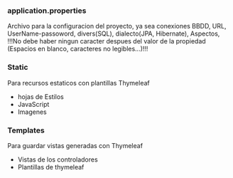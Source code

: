 ### application.properties
Archivo para la configuracion del proyecto, ya sea conexiones BBDD, URL, UserName-passoword, divers(SQL), dialecto(JPA, Hibernate), Aspectos, 
!!!No debe haber ningun caracter despues del valor de la propiedad (Espacios en blanco, caracteres no legibles...)!!!

### Static
Para recursos estaticos con plantillas Thymeleaf

- hojas de Estilos
- JavaScript
- Imagenes

### Templates
Para guardar vistas generadas con Thymeleaf

- Vistas de los controladores
- Plantillas de thymeleaf